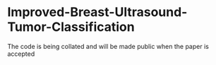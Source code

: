 # Improved-Breast-Ultrasound-Tumor-Classification
The code is being collated and will be made public when the paper is accepted
